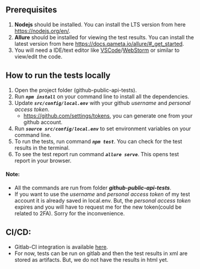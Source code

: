 ## Prerequisites

1. **Nodejs** should be installed. You can install the LTS version from here https://nodejs.org/en/.
2. **Allure** should be installed for viewing the test results. You can install the latest version from here https://docs.qameta.io/allure/#_get_started.
3. You will need a IDE/text editor like [VSCode](https://code.visualstudio.com/download)/[WebStorm](https://www.jetbrains.com/webstorm/download/) or similar to view/edit the code.

## How to run the tests locally

1. Open the project folder (github-public-api-tests). 
2. Run **_`npm install`_** on your command line to install all the dependencies.
3. Update **_`src/config/local.env`_** with your github _username_ and _personal access token_.
    - https://github.com/settings/tokens, you can generate one from your github account.
4. Run **_`source src/config/local.env`_** to set environment variables on your command line.
5. To run the tests, run command **_`npm test`_**. You can check for the test results in the terminal.
6. To see the test report run command **_`allure serve`_**. This opens test report in your browser.

#### Note:
- All the commands are run from folder **_github-public-api-tests_**.
- If you want to use the _username_ and _personal access token_ of my test account it is already saved in local.env. But, the _personal access token_ expires and you will have to request me for the new token(could be related to 2FA). Sorry for the inconvenience.

## CI/CD:
- Gitlab-CI integration is available [here](https://gitlab.com/roopesh.hiriyanna/github-public-api-tests/-/pipelines).
- For now, tests can be run on gitlab and then the test results in xml are stored as artifacts. But, we do not have the results in html yet.
